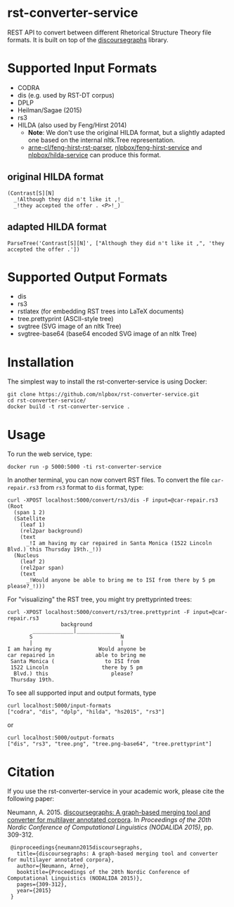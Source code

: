 # rst-converter-service
REST API to convert between different Rhetorical Structure Theory file formats.
It is built on top of the [discoursegraphs](http://github.com/arne-cl/discoursegraphs) library.

# Supported Input Formats

- CODRA
- dis (e.g. used by RST-DT corpus)
- DPLP
- Heilman/Sagae (2015)
- rs3
- HILDA (also used by Feng/Hirst 2014)
    - **Note**: We don't use the original HILDA format, but a slightly adapted one based
      on the internal nltk.Tree representation.
    - [arne-cl/feng-hirst-rst-parser](https://github.com/arne-cl/feng-hirst-rst-parser),
      [nlpbox/feng-hirst-service](https://github.com/nlpbox/feng-hirst-service) and
      [nlpbox/hilda-service](https://github.com/nlpbox/hilda-service) can produce
      this format.
    
## original HILDA format

```
(Contrast[S][N]
  _!Although they did n't like it ,!_
  _!they accepted the offer . <P>!_)
```

## adapted HILDA format

```
ParseTree('Contrast[S][N]', ["Although they did n't like it ,", 'they accepted the offer .'])
```

# Supported Output Formats

- dis
- rs3
- rstlatex (for embedding RST trees into LaTeX documents)
- tree.prettyprint (ASCII-style tree)
- svgtree (SVG image of an nltk Tree)
- svgtree-base64 (base64 encoded SVG image of an nltk Tree)

# Installation

The simplest way to install the rst-converter-service is using Docker:

```
git clone https://github.com/nlpbox/rst-converter-service.git
cd rst-converter-service/
docker build -t rst-converter-service .
```

# Usage

To run the web service, type:

```
docker run -p 5000:5000 -ti rst-converter-service
```

In another terminal, you can now convert RST files. To convert the file `car-repair.rs3`
from `rs3` format to `dis` format, type:

```
curl -XPOST localhost:5000/convert/rs3/dis -F input=@car-repair.rs3
(Root
  (span 1 2)
  (Satellite
    (leaf 1)
    (rel2par background)
    (text
      _!I am having my car repaired in Santa Monica (1522 Lincoln Blvd.) this Thursday 19th._!))
  (Nucleus
    (leaf 2)
    (rel2par span)
    (text
      _!Would anyone be able to bring me to ISI from there by 5 pm please?_!)))
```

For "visualizing" the RST tree, you might try prettyprinted trees:

```
curl -XPOST localhost:5000/convert/rs3/tree.prettyprint -F input=@car-repair.rs3
                 background
        _____________|______________
       S                            N
       |                            |
I am having my               Would anyone be
car repaired in             able to bring me
 Santa Monica (                to ISI from
 1522 Lincoln                 there by 5 pm
  Blvd.) this                    please?
 Thursday 19th.
```

To see all supported input and output formats, type

```
curl localhost:5000/input-formats
["codra", "dis", "dplp", "hilda", "hs2015", "rs3"]
```

or

```
curl localhost:5000/output-formats
["dis", "rs3", "tree.png", "tree.png-base64", "tree.prettyprint"]
```

# Citation

If you use the rst-converter-service in your academic work, please cite the following paper:

Neumann, A. 2015. [discoursegraphs: A graph-based merging tool and converter
for multilayer annotated corpora](https://www.aclweb.org/anthology/W15-1843). In *Proceedings of the 20th Nordic Conference
of Computational Linguistics (NODALIDA 2015)*, pp. 309-312.

```
 @inproceedings{neumann2015discoursegraphs,
   title={discoursegraphs: A graph-based merging tool and converter for multilayer annotated corpora},
   author={Neumann, Arne},
   booktitle={Proceedings of the 20th Nordic Conference of Computational Linguistics (NODALIDA 2015)},
   pages={309-312},
   year={2015}
 }
 ```
